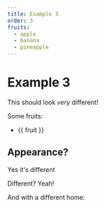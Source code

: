```yaml
---
title: Example 3
order: 3
fruits: 
  - apple
  - banana
  - pineapple
---
```


# Example 3

This should look *very* different!

Some fruits:
<ul v-for="fruit in fruits">
  <li>{{ fruit }} </li>
</ul>

## Appearance?

Yes it's different

Different? Yeah!


And with a different home:
<navbar 
stories-home=".stories" :showNav="true"></navbar>
